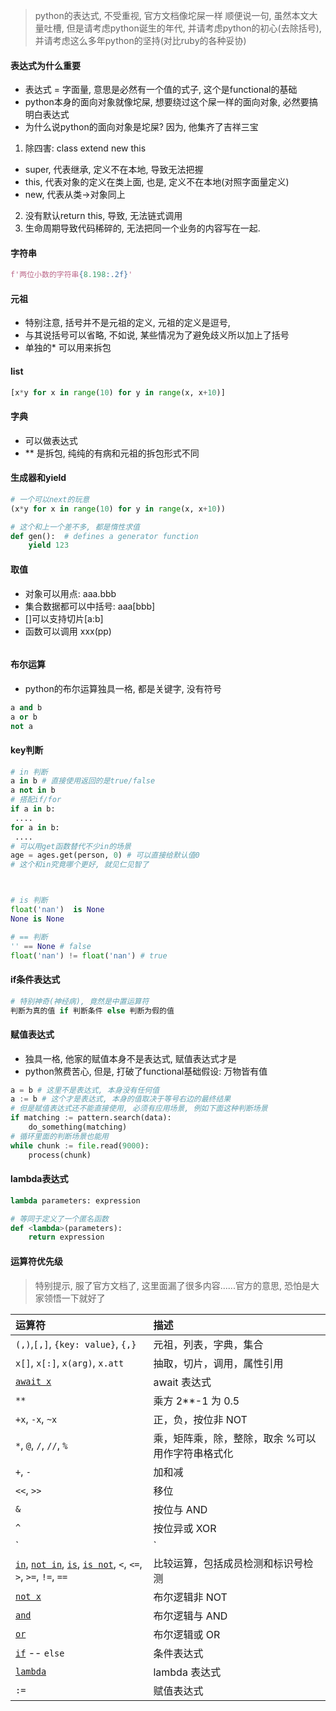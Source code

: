 > python的表达式, 不受重视, 官方文档像坨屎一样
> 顺便说一句, 虽然本文大量吐槽, 但是请考虑python诞生的年代, 并请考虑python的初心(去除括号), 并请考虑这么多年python的坚持(对比ruby的各种妥协)

#### 表达式为什么重要
- 表达式 = 字面量, 意思是必然有一个值的式子, 这个是functional的基础
- python本身的面向对象就像坨屎, 想要绕过这个屎一样的面向对象, 必然要搞明白表达式
- 为什么说python的面向对象是坨屎? 因为, 他集齐了吉祥三宝
1. 除四害: class extend new this
 -  super, 代表继承, 定义不在本地, 导致无法把握
 -  this, 代表对象的定义在类上面, 也是, 定义不在本地(对照字面量定义)
 -  new, 代表从类->对象同上
2. 没有默认return this, 导致, 无法链式调用
3. 生命周期导致代码稀碎的, 无法把同一个业务的内容写在一起.

#### 字符串
```python
f'两位小数的字符串{8.198:.2f}'

```
#### 元祖
- 特别注意, 括号并不是元祖的定义, 元祖的定义是逗号, 
- 与其说括号可以省略, 不如说, 某些情况为了避免歧义所以加上了括号
- 单独的* 可以用来拆包

#### list
```python
[x*y for x in range(10) for y in range(x, x+10)]
```
#### 字典
- 可以做表达式
- ** 是拆包, 纯纯的有病和元祖的拆包形式不同

#### 生成器和yield
```python
# 一个可以next的玩意
(x*y for x in range(10) for y in range(x, x+10))

# 这个和上一个差不多, 都是惰性求值
def gen():  # defines a generator function
    yield 123

```
#### 取值
- 对象可以用点: aaa.bbb
- 集合数据都可以中括号: aaa[bbb]
- []可以支持切片[a:b]
- 函数可以调用 xxx(pp)
```python


```

#### 布尔运算
- python的布尔运算独具一格, 都是关键字, 没有符号

```python
a and b
a or b
not a
```

#### key判断
```python
# in 判断
a in b # 直接使用返回的是true/false
a not in b
# 搭配if/for
if a in b:
 ....
for a in b:
 ....
# 可以用get函数替代不少in的场景
age = ages.get(person, 0) # 可以直接给默认值0
# 这个和in究竟哪个更好, 就见仁见智了



# is 判断
float('nan')  is None
None is None

# == 判断
'' == None # false
float('nan') != float('nan') # true


```

#### if条件表达式
```python
# 特别神奇(神经病), 竟然是中置运算符 
判断为真的值 if 判断条件 else 判断为假的值

```

#### 赋值表达式
- 独具一格, 他家的赋值本身不是表达式, 赋值表达式才是
- python煞费苦心, 但是, 打破了functional基础假设: 万物皆有值

```python
a = b # 这里不是表达式, 本身没有任何值
a := b # 这个才是表达式, 本身的值取决于等号右边的最终结果
# 但是赋值表达式还不能直接使用, 必须有应用场景, 例如下面这种判断场景
if matching := pattern.search(data):
    do_something(matching)
# 循环里面的判断场景也能用
while chunk := file.read(9000):
    process(chunk)

```

#### lambda表达式
```python
lambda parameters: expression

# 等同于定义了一个匿名函数
def <lambda>(parameters):
    return expression

```

#### 运算符优先级
> 特别提示, 服了官方文档了, 这里面漏了很多内容......官方的意思, 恐怕是大家领悟一下就好了

| 运算符 | 描述 |
| :----------------------------- | :--------------------------------- |
| `(,)`,`[,]`, `{key: value}`, `{,}` | 元祖，列表，字典，集合         |
| `x[]`, `x[:]`, `x(arg)`, `x.att` | 抽取，切片，调用，属性引用       |
| [`await x`](https://docs.python.org/zh-cn/3/reference/expressions.html#await) | await 表达式       |
| `**`           | 乘方 2**-1 为 0.5 |
| `+x`, `-x`, `~x` | 正，负，按位非 NOT |
| `*`, `@`, `/`, `//`, `%`         | 乘，矩阵乘，除，整除，取余 %可以用作字符串格式化 |
| `+`, `-`           | 加和减             |
| `<<`, `>>`         | 移位 |
| `&`  | 按位与 AND         |
| `^`  | 按位异或 XOR       |
| `|`  | 按位或 OR          |
| [`in`](https://docs.python.org/zh-cn/3/reference/expressions.html#in), [`not in`](https://docs.python.org/zh-cn/3/reference/expressions.html#not-in), [`is`](https://docs.python.org/zh-cn/3/reference/expressions.html#is), [`is not`](https://docs.python.org/zh-cn/3/reference/expressions.html#is-not), `<`, `<=`, `>`, `>=`, `!=`, `==` | 比较运算，包括成员检测和标识号检测             |
| [`not x`](https://docs.python.org/zh-cn/3/reference/expressions.html#not) | 布尔逻辑非 NOT     |
| [`and`](https://docs.python.org/zh-cn/3/reference/expressions.html#and) | 布尔逻辑与 AND     |
| [`or`](https://docs.python.org/zh-cn/3/reference/expressions.html#or) | 布尔逻辑或 OR      |
| [`if`](https://docs.python.org/zh-cn/3/reference/expressions.html#if-expr) -- `else` | 条件表达式         |
| [`lambda`](https://docs.python.org/zh-cn/3/reference/expressions.html#lambda) | lambda 表达式      |
| `:=` | 赋值表达式         |

